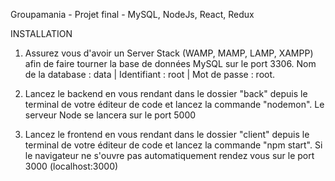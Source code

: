 Groupamania - Projet final - MySQL, NodeJs, React, Redux

INSTALLATION

1. Assurez vous d'avoir un Server Stack (WAMP, MAMP, LAMP, XAMPP) afin de faire tourner la base de données MySQL sur le port 3306. Nom de la database : data | Identifiant : root | Mot de passe : root.

2. Lancez le backend en vous rendant dans le dossier "back" depuis le terminal de votre éditeur de code et lancez la commande "nodemon". Le serveur Node se lancera sur le port 5000

3. Lancez le frontend en vous rendant dans le dossier "client" depuis le terminal de votre éditeur de code et lancez la commande "npm start". Si le navigateur ne s'ouvre pas automatiquement rendez vous sur le port 3000 (localhost:3000)
